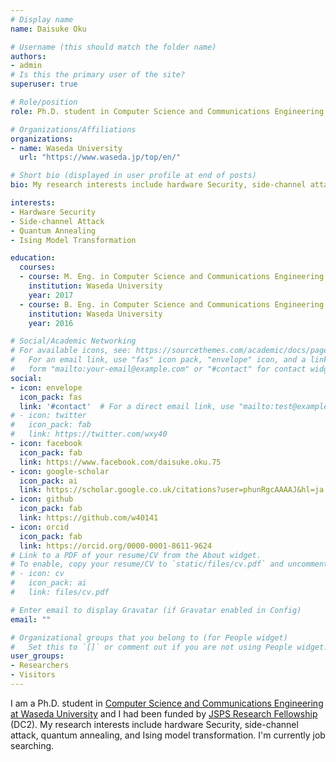 ```yaml
---
# Display name
name: Daisuke Oku

# Username (this should match the folder name)
authors:
- admin
# Is this the primary user of the site?
superuser: true

# Role/position
role: Ph.D. student in Computer Science and Communications Engineering

# Organizations/Affiliations
organizations:
- name: Waseda University
  url: "https://www.waseda.jp/top/en/"

# Short bio (displayed in user profile at end of posts)
bio: My research interests include hardware Security, side-channel attack, quantum annealing, and Ising model transformation.

interests:
- Hardware Security
- Side-channel Attack
- Quantum Annealing
- Ising Model Transformation

education:
  courses:
  - course: M. Eng. in Computer Science and Communications Engineering
    institution: Waseda University
    year: 2017
  - course: B. Eng. in Computer Science and Communications Engineering
    institution: Waseda University
    year: 2016

# Social/Academic Networking
# For available icons, see: https://sourcethemes.com/academic/docs/page-builder/#icons
#   For an email link, use "fas" icon pack, "envelope" icon, and a link in the
#   form "mailto:your-email@example.com" or "#contact" for contact widget.
social:
- icon: envelope
  icon_pack: fas
  link: '#contact'  # For a direct email link, use "mailto:test@example.org".
# - icon: twitter
#   icon_pack: fab
#   link: https://twitter.com/wxy40
- icon: facebook
  icon_pack: fab
  link: https://www.facebook.com/daisuke.oku.75
- icon: google-scholar
  icon_pack: ai
  link: https://scholar.google.co.uk/citations?user=phunRgcAAAAJ&hl=ja
- icon: github
  icon_pack: fab
  link: https://github.com/w40141
- icon: orcid
  icon_pack: fab
  link: https://orcid.org/0000-0001-8611-9624
# Link to a PDF of your resume/CV from the About widget.
# To enable, copy your resume/CV to `static/files/cv.pdf` and uncomment the lines below.
# - icon: cv
#   icon_pack: ai
#   link: files/cv.pdf

# Enter email to display Gravatar (if Gravatar enabled in Config)
email: ""

# Organizational groups that you belong to (for People widget)
#   Set this to `[]` or comment out if you are not using People widget.
user_groups:
- Researchers
- Visitors
---
```


I am a Ph.D. student in
[Computer Science and Communications Engineering at Waseda University](https://www.fse.sci.waseda.ac.jp/en/)
and I had been funded by [JSPS Research Fellowship](https://www.jsps.go.jp/english/e-pd/index.html) (DC2). 
My research interests include hardware Security, side-channel attack,
quantum annealing, and Ising model transformation.
I'm currently job searching.
